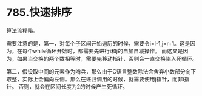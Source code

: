 785.快速排序
==============
  算法流程略。
  
  需要注意的是，第一，对每个子区间开始遍历的时候，需要令i=l-1,j=r+1。这是因为，在每个while循环开始时，都需要先进行i和j的自加自减操作。
而这又是因为，如果当交换的两个数相等时，需要先移动指针，否则会一直交换陷入死循环。
  
  第二，假设取中间的元素作为哨兵，那么由于C语言整数除法会舍弃小数部分向下取整，实际上会偏向左侧。那么在递归调用的时候，就需要使用j指针，而非i指针。
否则，就会在区间长度为2的时候产生死循环。
